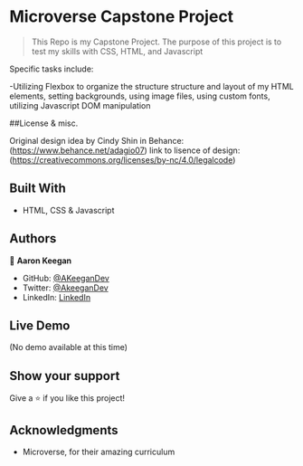 # Microverse Capstone Project

> This Repo is my Capstone Project. The purpose of this project is to test my skills with CSS, HTML, and Javascript

Specific tasks include:

-Utilizing Flexbox to organize the structure structure and layout of my HTML elements, setting backgrounds, using image files, using custom fonts, utilizing Javascript DOM manipulation

##License & misc.

Original design idea by Cindy Shin in Behance: (https://www.behance.net/adagio07)
link to lisence of design: (https://creativecommons.org/licenses/by-nc/4.0/legalcode)

## Built With

- HTML, CSS & Javascript


## Authors

👤 **Aaron Keegan**

- GitHub: [@AKeeganDev](https://github.com/AKeeganDev)
- Twitter: [@AkeeganDev](https://twitter.com/AkeeganDev)
- LinkedIn: [LinkedIn](https://linkedin.com/in/AKeeganDev)


## Live Demo

(No demo available at this time)

## Show your support

Give a ⭐️ if you like this project!

## Acknowledgments

- Microverse, for their amazing curriculum
